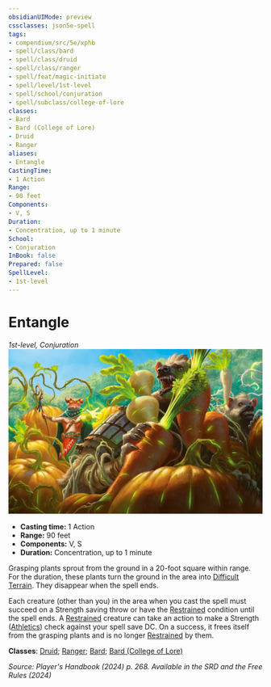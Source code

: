 ```yaml
---
obsidianUIMode: preview
cssclasses: json5e-spell
tags:
- compendium/src/5e/xphb
- spell/class/bard
- spell/class/druid
- spell/class/ranger
- spell/feat/magic-initiate
- spell/level/1st-level
- spell/school/conjuration
- spell/subclass/college-of-lore
classes:
- Bard
- Bard (College of Lore)
- Druid
- Ranger
aliases:
- Entangle
CastingTime: 
- 1 Action
Range:
- 90 feet
Components:
- V, S
Duration:
- Concentration, up to 1 minute
School:
- Conjuration
InBook: false
Prepared: false
SpellLevel:
- 1st-level
---
```

# Entangle
*1st-level, Conjuration*  
![](/3-Mechanics/CLI/spells/img/entangle.webp#right)

- **Casting time:** 1 Action
- **Range:** 90 feet
- **Components:** V, S
- **Duration:** Concentration, up to 1 minute

Grasping plants sprout from the ground in a 20-foot square within range. For the duration, these plants turn the ground in the area into [Difficult Terrain](/3-Mechanics/CLI/variant-rules/difficult-terrain-xphb.md). They disappear when the spell ends.

Each creature (other than you) in the area when you cast the spell must succeed on a Strength saving throw or have the [Restrained](conditions.md#Restrained) condition until the spell ends. A [Restrained](conditions.md#Restrained) creature can take an action to make a Strength ([Athletics](skills.md#Athletics)) check against your spell save DC. On a success, it frees itself from the grasping plants and is no longer [Restrained](conditions.md#Restrained) by them.

**Classes**: [Druid](/3-Mechanics/CLI/lists/list-spells-classes-druid.md); [Ranger](/3-Mechanics/CLI/lists/list-spells-classes-ranger.md); [Bard](/3-Mechanics/CLI/lists/list-spells-classes-bard.md); [Bard (College of Lore)](/3-Mechanics/CLI/lists/list-spells-classes-college-of-lore-xphb.md "subclass=XPHB;class=XPHB")

*Source: Player's Handbook (2024) p. 268. Available in the <span title='Systems Reference Document (5.2)'>SRD</span> and the Free Rules (2024)*